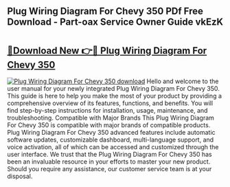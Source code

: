 ## Plug Wiring Diagram For Chevy 350 PDf Free Download - Part-oax Service Owner Guide vkEzK

# <h2><a href="http://dfukm7.blite.top/?on=Plug+Wiring+Diagram+For+Chevy+350">🔗Download New 👉🔴 Plug Wiring Diagram For Chevy 350</a></h2>

[![Plug Wiring Diagram For Chevy 350 download](https://i.imgur.com/lujVjoI.png)](http://dfukm7.blite.top/?on=Plug+Wiring+Diagram+For+Chevy+350)
Hello and welcome to the user manual for your newly integrated Plug Wiring Diagram For Chevy 350. This guide is here to help you make the most of your product by providing a comprehensive overview of its features, functions, and benefits. You will find step-by-step instructions for installation, usage, maintenance, and troubleshooting. Compatible with Major Brands This Plug Wiring Diagram For Chevy 350 is compatible with major brands of compatible products. Plug Wiring Diagram For Chevy 350 advanced features include automatic software updates, customizable dashboard, multi-language support, and voice activation, all of which can be accessed and customized through the user interface. We trust that the Plug Wiring Diagram For Chevy 350 has been an invaluable resource in your efforts to master your new product. Should you require any assistance, our customer service team is at your disposal.
